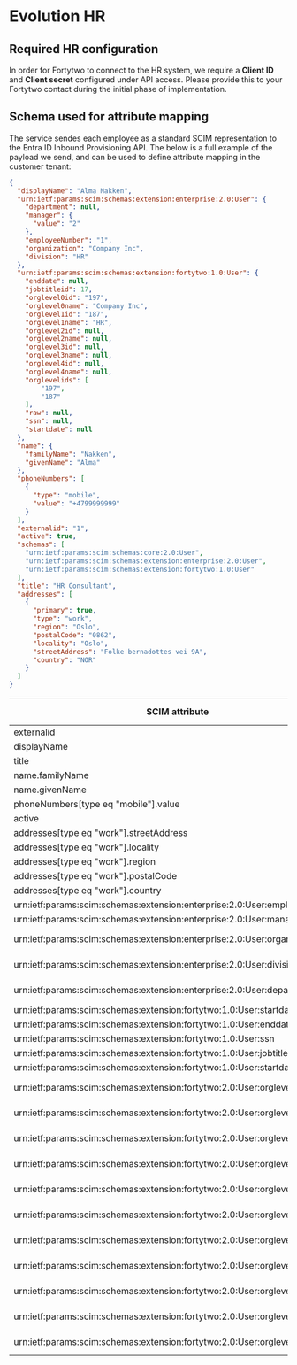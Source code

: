 # Evolution HR

## Required HR configuration

In order for Fortytwo to connect to the HR system, we require a **Client ID** and **Client secret** configured under API access. Please provide this to your Fortytwo contact during the initial phase of implementation.

## Schema used for attribute mapping

The service sendes each employee as a standard SCIM representation to the Entra ID Inbound Provisioning API. The below is a full example of the payload we send, and can be used to define attribute mapping in the customer tenant:

```JSON
{
  "displayName": "Alma Nakken",
  "urn:ietf:params:scim:schemas:extension:enterprise:2.0:User": {
    "department": null,
    "manager": {
      "value": "2"
    },
    "employeeNumber": "1",
    "organization": "Company Inc",
    "division": "HR"
  },
  "urn:ietf:params:scim:schemas:extension:fortytwo:1.0:User": {
    "enddate": null,
    "jobtitleid": 17,
    "orglevel0id": "197",
    "orglevel0name": "Company Inc",
    "orglevel1id": "187",
    "orglevel1name": "HR",
    "orglevel2id": null,
    "orglevel2name": null,
    "orglevel3id": null,
    "orglevel3name": null,
    "orglevel4id": null,
    "orglevel4name": null,
    "orglevelids": [
        "197",
        "187"
    ],
    "raw": null,
    "ssn": null,
    "startdate": null
  },
  "name": {
    "familyName": "Nakken",
    "givenName": "Alma"
  },
  "phoneNumbers": [
    {
      "type": "mobile",
      "value": "+4799999999"
    }
  ],
  "externalid": "1",
  "active": true,
  "schemas": [
    "urn:ietf:params:scim:schemas:core:2.0:User",
    "urn:ietf:params:scim:schemas:extension:enterprise:2.0:User",
    "urn:ietf:params:scim:schemas:extension:fortytwo:1.0:User"
  ],
  "title": "HR Consultant",
  "addresses": [
    {
      "primary": true,
      "type": "work",
      "region": "Oslo",
      "postalCode": "0862",
      "locality": "Oslo",
      "streetAddress": "Folke bernadottes vei 9A",
      "country": "NOR"
    }
  ]
}
```

| SCIM attribute                                                            | HR source object              | HR source attribute                                      |
|---------------------------------------------------------------------------|-------------------------------|----------------------------------------------------------|
| externalid                                                                | Employment                    | employeeid                                               |
| displayName                                                               | Employment                    | user.name                                                |
| title                                                                     | Employment                    | job.title                                                |
| name.familyName                                                           | UserProfile                   | surname                                                  |
| name.givenName                                                            | UserProfile                   | firstName                                                |
| phoneNumbers[type eq "mobile"].value                                      | UserProfile                   | workContactDetails.contactInfo.mobilePhone               |
| active                                                                    | Employment                    | firstWorkingDay, lastWorkingDay                          |
| addresses[type eq "work"].streetAddress                                   | UserProfile                   | workContactDetails.addressInfo.visitAddress.address      |
| addresses[type eq "work"].locality                                        | UserProfile                   | workContactDetails.addressInfo.visitAddress.city         |
| addresses[type eq "work"].region                                          | UserProfile                   | workContactDetails.addressInfo.visitAddress.municipality |
| addresses[type eq "work"].postalCode                                      | UserProfile                   | workContactDetails.addressInfo.visitAddress.zipCode      |
| addresses[type eq "work"].country                                         | UserProfile                   | workContactDetails.addressInfo.visitAddress.country      |
| urn:ietf:params:scim:schemas:extension:enterprise:2.0:User:employeeNumber | Employment                    | employeeid                                               |
| urn:ietf:params:scim:schemas:extension:enterprise:2.0:User:manager        | Employment                    | manager.employeeid                                       |
| urn:ietf:params:scim:schemas:extension:enterprise:2.0:User:organization   | Employment, OrgStructure      | orgUnit.id used to get level 1 of org structure          |
| urn:ietf:params:scim:schemas:extension:enterprise:2.0:User:division       | Employment, OrgStructure      | orgUnit.id used to get level 2 of org structure          |
| urn:ietf:params:scim:schemas:extension:enterprise:2.0:User:department     | Employment, OrgStructure      | orgUnit.id used to get level 3 of org structure          |
| urn:ietf:params:scim:schemas:extension:fortytwo:1.0:User:startdate        | Employment                    | firstWorkingDay                                          |
| urn:ietf:params:scim:schemas:extension:fortytwo:1.0:User:enddate          | Employment                    | lastWorkingDay                                           |
| urn:ietf:params:scim:schemas:extension:fortytwo:1.0:User:ssn              | UserProfile                   | personalIdentification                                   |
| urn:ietf:params:scim:schemas:extension:fortytwo:1.0:User:jobtitleid       | Employment                    | job.id                                                   |
| urn:ietf:params:scim:schemas:extension:fortytwo:1.0:User:startdate        | Employment                    | firstWorkingDay                                          |
| urn:ietf:params:scim:schemas:extension:fortytwo:2.0:User:orglevel0name    | Employment, OrgStructure      | orgUnit.id used to get level 1 of org structure          |
| urn:ietf:params:scim:schemas:extension:fortytwo:2.0:User:orglevel1name    | Employment, OrgStructure      | orgUnit.id used to get level 2 of org structure          |
| urn:ietf:params:scim:schemas:extension:fortytwo:2.0:User:orglevel2name    | Employment, OrgStructure      | orgUnit.id used to get level 3 of org structure          |
| urn:ietf:params:scim:schemas:extension:fortytwo:2.0:User:orglevel3name    | Employment, OrgStructure      | orgUnit.id used to get level 4 of org structure          |
| urn:ietf:params:scim:schemas:extension:fortytwo:2.0:User:orglevel4name    | Employment, OrgStructure      | orgUnit.id used to get level 5 of org structure          |
| urn:ietf:params:scim:schemas:extension:fortytwo:2.0:User:orglevel0id      | Employment, OrgStructure      | orgUnit.id used to get level 1 of org structure          |
| urn:ietf:params:scim:schemas:extension:fortytwo:2.0:User:orglevel1id      | Employment, OrgStructure      | orgUnit.id used to get level 2 of org structure          |
| urn:ietf:params:scim:schemas:extension:fortytwo:2.0:User:orglevel2id      | Employment, OrgStructure      | orgUnit.id used to get level 3 of org structure          |
| urn:ietf:params:scim:schemas:extension:fortytwo:2.0:User:orglevel3id      | Employment, OrgStructure      | orgUnit.id used to get level 4 of org structure          |
| urn:ietf:params:scim:schemas:extension:fortytwo:2.0:User:orglevel4id      | Employment, OrgStructure      | orgUnit.id used to get level 5 of org structure          |
| urn:ietf:params:scim:schemas:extension:fortytwo:2.0:User:orglevelids      | Employment, OrgStructure      | orgUnit.id used to get all ids from the org structure    |
